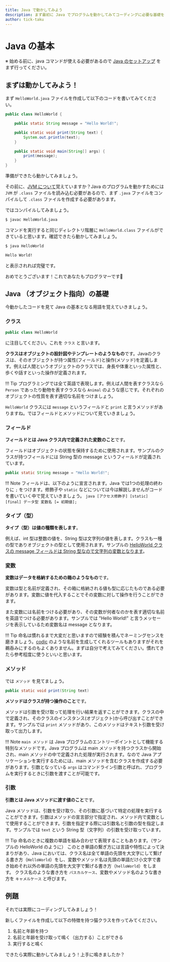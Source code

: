```yaml
---
title: Java で動かしてみよう
description: まず最初に Java でプログラムを動かしてみてコーディングに必要な基礎を学びます。
author: tick-taku
---
```


# Java の基本

※ 始める前に、java コマンドが使える必要があるので [Java のセットアップ](https://pages.git.pepabo.com/pepabo/pepabo-college-android/env/java_environment) をまず行ってください。

## まずは動かしてみよう！

まず `HelloWorld.java` ファイルを作成して以下のコードを書いてみてください。

```java
public class HelloWorld {

    public static String message = "Hello World!";

	public static void print(String text) {
		System.out.println(text);
	}

	public static void main(String[] args) {
		print(message);
	}
}
```

準備ができたら動かしてみましょう。

その前に、[JVM について](https://pages.git.pepabo.com/pepabo/pepabo-college-android/env/java_environment/#java_1)覚えていますか？Java のプログラムを動かすためには `JVM` が `.class` ファイルを読み込む必要があるので、まず `.java` ファイルをコンパイルして `.class` ファイルを作成する必要があります。

ではコンパイルしてみましょう。

```zsh
$ javac HelloWorld.java
```

コマンドを実行すると同じディレクトリ階層に `HelloWorld.class` ファイルができていると思います。確認できたら動かしてみましょう。

```zsh
$ java HelloWorld

Hello World!
```

と表示されれば完璧です。

おめでとうございます！これであなたもプログラマーです:tada:

## Java （オブジェクト指向）の基礎

今動かしたコードを見て Java の基本となる用語を覚えていきましょう。

### クラス

```java
public class HelloWorld
```

に注目してください。これを `クラス` と言います。

**クラスはオブジェクトの設計図やテンプレートのようなもの**です。Javaのクラスは、そのオブジェクトが持つ属性(フィールド)と操作(メソッド)を定義します。例えば人間というオブジェクトのクラスでは、身長や体重といった属性と、歩くや話すといった操作が定義されます。

!!! Tip
	プログラミングでは全て英語で表現します。例えば人間を表すクラスなら `Person` であったり動物を表すクラスなら `Animal` のような感じです。それぞれのオブジェクトの性質を表す適切な名前をつけましょう。

`HelloWorld` クラスには `message` というフィールドと `print` と言うメソッドがありますね。ではフィールドとメソッドについて見ていきましょう。

### フィールド

**フィールドとは Java クラス内で定義された変数のこと**です。

フィールドはオブジェクトの状態を保持するために使用されます。サンプルのクラスが持つフィールドには String 型の message というフィールドが定義されています。

```java
public static String message = "Hello World!";
```

!!! Note
	フィールドは、以下のように宣言されます。Java では1つの処理の終わりに `;` をつけます。修飾子や `static` などについては今は解説しませんがコードを書いていく中で覚えていきましょう。
	```java
	[アクセス修飾子] [static] [final] データ型 変数名 [= 初期値];
	```

### タイプ（型）

**タイプ（型）は値の種類を表します**。

例えば、int 型は整数の値を、String 型は文字列の値を表します。クラスも一種の型でありオブジェクトの型として使用されます。サンプルの <u>HelloWorld クラスの message フィールドは String 型なので文字列の変数となります</u>。

### 変数

**変数はデータを格納するための箱のようなもの**です。

変数は型と名前が定義され、その箱に格納される値も型に応じたものである必要があります。変数に値を代入することでその変数に対して操作を行うことができます。

また変数には名前をつける必要があり、その変数が何者なのかを表す適切な名前を英語でつける必要があります。サンプルでは "Hello World!" と言うメッセージを表示しているため変数名は message となります。

!!! Tip
	命名は慣れるまで大変だと思いますので経験を積んでネーミングセンスを磨きましょう。[codic](https://codic.jp/engine) のような名前を生成してくれるツールもありますがそれを鵜呑みにするのもよくありません。まずは自分で考えてみてください。慣れてきたら参考程度に使うといいと思います。

### メソッド

では `メソッド` を見てましょう。

```java
public static void print(String text)
```

**メソッドはクラスが持つ操作のこと**です。

メソッドは引数を受け取って処理を行い結果を返すことができます。クラスの中で定義され、そのクラスのインスタンス(オブジェクト)から呼び出すことができます。サンプルでは `print` メソッドがあり、このメソッドはテキスト引数を受け取って出力します。

!!! Note
	`main メソッド` は Java プログラムのエントリーポイントとして機能する特別なメソッドです。Java プログラムは main メソッドを持つクラスから開始され、main メソッドの中で定義された処理が実行されます。なので Java アプリケーションを実行するためには、main メソッドを含むクラスを作成する必要があります。引数となっている `args` はコマンドライン引数と呼ばれ、プログラムを実行するときに引数を渡すことが可能です。

### 引数

**引数とは Java メソッドに渡す値のこと**です。

Java メソッドは、引数を受け取り、その引数に基づいて特定の処理を実行することができます。引数はメソッドの宣言部分で指定され、メソッド内で変数として使用することができます。引数を指定する際には引数名と引数の型を指定します。サンプルでは `text` という String 型（文字列）の引数を受け取っています。

!!! Tip
	命名のときに複数の単語を組み合わせて表現することもあります。（サンプルの HelloWorld のように）
	このとき単語の繋ぎ方には言語や特性によって決まりがあり、Java においては、クラス名は全て単語の先頭を大文字にして繋げる書き方（`HelloWorld`）をし、変数やメソッド名は先頭の単語だけ小文字で書き始めそれ以外の単語の先頭を大文字で繋げる書き方（`helloWorld`）をします。
	クラス名のような書き方を `パスカルケース`、変数やメソッド名のような書き方を `キャメルケース` と呼びます。

## 例題

それでは実際にコーディングしてみましょう！

新しくファイルを作成して以下の特徴を持つ猫クラスを作ってみてください。

1. 名前と年齢を持つ
2. 名前と年齢を受け取って鳴く（出力する）ことができる
3. 実行すると鳴く

できたら実際に動かしてみましょう！上手に鳴きましたか？
